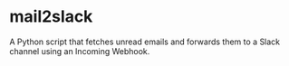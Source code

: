 # mail2slack
A Python script that fetches unread emails and forwards them to a Slack channel using an Incoming Webhook.
